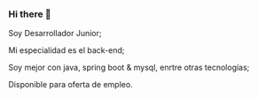 ### Hi there 👋

  Soy Desarrollador Junior;  

  Mi especialidad es el back-end; 

  Soy mejor con java, spring boot & mysql, enrtre otras tecnologías;

  Disponible para oferta de empleo.


<!--
**JuanMauricioToro/JuanMauricioToro** is a ✨ _special_ ✨ repository because its `README.md` (this file) appears on your GitHub profile.

Here are some ideas to get you started:

- 🔭 I’m currently working on ...
- 🌱 I’m currently learning ...
- 👯 I’m looking to collaborate on ...
- 🤔 I’m looking for help with ...
- 💬 Ask me about ...
- 📫 How to reach me: ...
- 😄 Pronouns: ...
- ⚡ Fun fact: ...
-->
